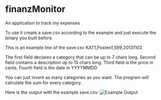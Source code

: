 finanzMonitor
=============

An application to track my expenses

To use it create a save.csv according to the example and just execute the binary you built before.

This is an example line of the save.csv
KAT1,Posten1,599,20131103

The first field declares a category that can be up to 7 chars long.
Second field contains a description up to 15 chars long.
Third field is the price in cents.
Fourth field is the date in YYYYMMDD

You can just invent as many categories as you want. The program will calculate the sum for every category.

Here is the output with the example save.csv:
	![Example Output](https://paste.xinu.at/iTdnH/)
